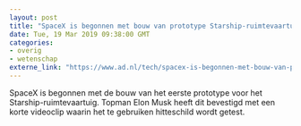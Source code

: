 ```yaml
---
layout: post
title: "SpaceX is begonnen met bouw van prototype Starship-ruimtevaartuig"
date: Tue, 19 Mar 2019 09:38:00 GMT
categories: 
- overig 
- wetenschap 
externe_link: "https://www.ad.nl/tech/spacex-is-begonnen-met-bouw-van-prototype-starship-ruimtevaartuig~afbf88de/"
---
```


SpaceX is begonnen met de bouw van het eerste prototype voor het Starship-ruimtevaartuig. Topman Elon Musk heeft dit bevestigd met een korte videoclip waarin het te gebruiken hitteschild wordt getest.
